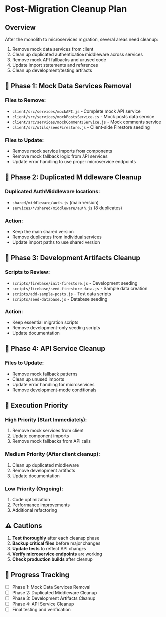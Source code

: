 # Post-Migration Cleanup Plan

## Overview
After the monolith to microservices migration, several areas need cleanup:
1. Remove mock data services from client
2. Clean up duplicated authentication middleware across services
3. Remove mock API fallbacks and unused code
4. Update import statements and references
5. Clean up development/testing artifacts

## 🎯 Phase 1: Mock Data Services Removal

### Files to Remove:
- `client/src/services/mockAPI.js` - Complete mock API service
- `client/src/services/mockPostsService.js` - Mock posts data service
- `client/src/services/mockCommentsService.js` - Mock comments service
- `client/src/utils/seedFirestore.js` - Client-side Firestore seeding

### Files to Update:
- Remove mock service imports from components
- Remove mock fallback logic from API services
- Update error handling to use proper microservice endpoints

## 🎯 Phase 2: Duplicated Middleware Cleanup

### Duplicated AuthMiddleware locations:
- `shared/middleware/auth.js` (main version)
- `services/*/shared/middleware/auth.js` (8 duplicates)

### Action:
- Keep the main shared version
- Remove duplicates from individual services
- Update import paths to use shared version

## 🎯 Phase 3: Development Artifacts Cleanup

### Scripts to Review:
- `scripts/firebase/init-firestore.js` - Development seeding
- `scripts/firebase/seed-firestore-data.js` - Sample data creation
- `scripts/add-sample-posts.js` - Test data scripts
- `scripts/seed-database.js` - Database seeding

### Action:
- Keep essential migration scripts
- Remove development-only seeding scripts
- Update documentation

## 🎯 Phase 4: API Service Cleanup

### Files to Update:
- Remove mock fallback patterns
- Clean up unused imports
- Update error handling for microservices
- Remove development-mode conditionals

## 🚀 Execution Priority

### High Priority (Start Immediately):
1. Remove mock services from client
2. Update component imports
3. Remove mock fallbacks from API calls

### Medium Priority (After client cleanup):
1. Clean up duplicated middleware
2. Remove development artifacts
3. Update documentation

### Low Priority (Ongoing):
1. Code optimization
2. Performance improvements
3. Additional refactoring

## ⚠️ Cautions

1. **Test thoroughly** after each cleanup phase
2. **Backup critical files** before major changes
3. **Update tests** to reflect API changes
4. **Verify microservice endpoints** are working
5. **Check production builds** after cleanup

## 📝 Progress Tracking

- [ ] Phase 1: Mock Data Services Removal
- [ ] Phase 2: Duplicated Middleware Cleanup  
- [ ] Phase 3: Development Artifacts Cleanup
- [ ] Phase 4: API Service Cleanup
- [ ] Final testing and verification
